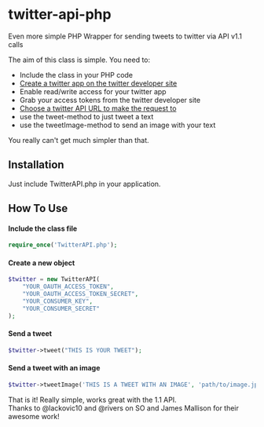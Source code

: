 twitter-api-php
===============

Even more simple PHP Wrapper for sending tweets to twitter via API v1.1 calls

The aim of this class is simple. You need to:

- Include the class in your PHP code
- [Create a twitter app on the twitter developer site](https://dev.twitter.com/apps/)
- Enable read/write access for your twitter app
- Grab your access tokens from the twitter developer site
- [Choose a twitter API URL to make the request to](https://dev.twitter.com/docs/api/1.1/)
- use the tweet-method to just tweet a text
- use the tweetImage-method to send an image with your text

You really can't get much simpler than that.

Installation
------------

Just include TwitterAPI.php in your application. 

How To Use
----------

#### Include the class file ####

```php
require_once('TwitterAPI.php');
```

#### Create a new object ####

```php
$twitter = new TwitterAPI(
    "YOUR_OAUTH_ACCESS_TOKEN",
    "YOUR_OAUTH_ACCESS_TOKEN_SECRET",
    "YOUR_CONSUMER_KEY",
    "YOUR_CONSUMER_SECRET"
);
```

#### Send a tweet ####

```php
$twitter->tweet("THIS IS YOUR TWEET");
```

#### Send a tweet with an image ####

```php
$twitter->tweetImage('THIS IS A TWEET WITH AN IMAGE', 'path/to/image.jpg');
```

That is it! Really simple, works great with the 1.1 API.  
Thanks to @lackovic10 and @rivers on SO and James Mallison for their awesome work!

